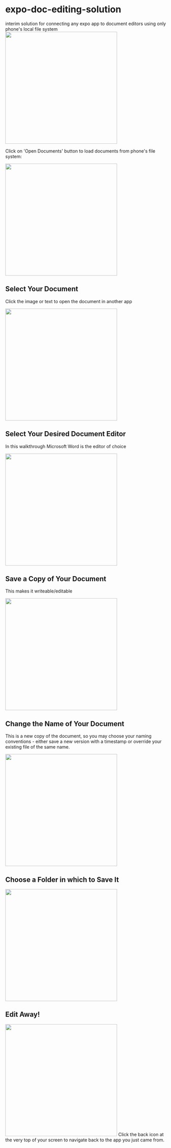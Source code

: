 # expo-doc-editing-solution
interim solution for connecting any expo app to document editors using only phone's local file system
<img src="https://user-images.githubusercontent.com/32003549/111241450-8a4fa080-85d3-11eb-8bfb-ee0e2c1e63af.png" width="350" >

Click on 'Open Documents' button to load documents from phone's file system:

<img src="https://user-images.githubusercontent.com/32003549/111241560-c84cc480-85d3-11eb-9fa5-5e4d6baccff6.png" width="350" >

## Select Your Document
Click the image or text to open the document in another app

<img src="https://user-images.githubusercontent.com/32003549/111241628-e7e3ed00-85d3-11eb-92da-f98cc628e6ff.png" width="350" >


## Select Your Desired Document Editor
In this walkthrough Microsoft Word is the editor of choice

<img src="https://user-images.githubusercontent.com/32003549/111241705-0813ac00-85d4-11eb-8acc-b167ef9d1d76.png" width="350" >


## Save a Copy of Your Document
This makes it writeable/editable

<img src="https://user-images.githubusercontent.com/32003549/111241754-2679a780-85d4-11eb-820d-0e81b4281434.png" width="350" >


## Change the Name of Your Document
This is a new copy of the document, so you may choose your naming conventions - either save a new version with a timestamp or override your existing file of the same name.

<img src="https://user-images.githubusercontent.com/32003549/111241800-3d1ffe80-85d4-11eb-9b65-5cbb5d98dddb.png" width="350" >


## Choose a Folder in which to Save It
<img src="https://user-images.githubusercontent.com/32003549/111241898-72c4e780-85d4-11eb-90b0-7ed54b05f8ed.png" width="350" >

## Edit Away!
<img src="https://user-images.githubusercontent.com/32003549/111241917-7ce6e600-85d4-11eb-8eb9-68aa9d00d1e8.png" width="350" >
Click the back icon at the very top of your screen to navigate back to the app you just came from.
